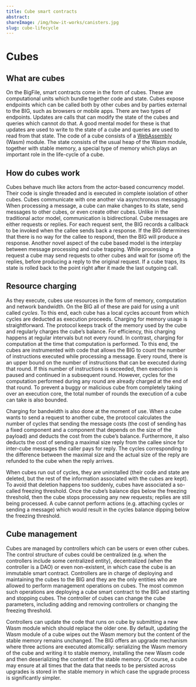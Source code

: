 ```yaml
---
title: Cube smart contracts
abstract:
shareImage: /img/how-it-works/canisters.jpg
slug: cube-lifecycle
---
```


# Cubes

## What are cubes

On the BigFile, smart contracts come in the form of cubes. These are computational units which bundle together code and state. Cubes expose endpoints which can be called both by other cubes and by parties external to the BIG, such as browsers or mobile apps. There are two types of endpoints. Updates are calls that can modify the state of the cubes and queries which cannot do that. A good mental model for these is that updates are used to write to the state of a cube and queries are used to read from that state. The code of a cube consists of a [WebAssembly](https://webassembly.org/) (Wasm) module. The state consists of the usual heap of the Wasm module, together with stable memory, a special type of memory which plays an important role in the life-cycle of a cube.

## How do cubes work

Cubes behave much like actors from the actor-based concurrency model. Their code is single threaded and is executed in complete isolation of other cubes. Cubes communicate with one another via asynchronous messaging. When processing a message, a cube can make changes to its state, send messages to other cubes, or even create other cubes. Unlike in the traditional actor model, communication is bidirectional. Cube messages are either requests or replies. For each request sent, the BIG records a callback to be invoked when the callee sends back a response. If the BIG determines that there is no way for the callee to respond, then the BIG will produce a response. Another novel aspect of the cube based model is the interplay between message processing and cube trapping. While processing a request a cube may send requests to other cubes and wait for (some of) the replies, before producing a reply to the original request. If a cube traps, its state is rolled back to the point right after it made the last outgoing call.

## Resource charging

As they execute, cubes use resources in the form of memory, computation and network bandwidth. On the BIG all of these are paid for using a unit called _cycles_. To this end, each cube has a local cycles account from which cycles are deducted as execution proceeds. Charging for memory usage is straightforward. The protocol keeps track of the memory used by the cube and regularly charges the cube’s balance. For efficiency, this charging happens at regular intervals but not every round. In contrast, charging for computation at the time that computation is performed. To this end, the cubes are instrumented with code that allows the BIG to count the number of instructions executed while processing a message. Every round, there is an upper bound on the number of instructions that can be executed during that round. If this number of instructions is exceeded, then execution is paused and continued in a subsequent round. However, cycles for the computation performed during any round are already charged at the end of that round. To prevent a buggy or malicious cube from completely taking over an execution core, the total number of rounds the execution of a cube can take is also bounded.

Charging for bandwidth is also done at the moment of use. When a cube wants to send a request to another cube, the protocol calculates the number of cycles that sending the message costs (the cost of sending has a fixed component and a component that depends on the size of the payload) and deducts the cost from the cube’s balance. Furthermore, it also deducts the cost of sending a maximal size reply from the callee since for inter-cube messages the caller pays for reply. The cycles corresponding to the difference between the maximal size and the actual size of the reply are refunded to the cube when the reply arrives.

When cubes run out of cycles, they are uninstalled (their code and state are deleted, but the rest of the information associated with the cubes are kept). To avoid that deletion happens too suddenly, cubes have associated a so-called freezing threshold. Once the cube’s balance dips below the freezing threshold, then the cube stops processing any new requests; replies are still being processed. A cube cannot perform actions (e.g. attaching cycles or sending a message) which would result in the cycles balance dipping below the freezing threshold.

## Cube management

Cubes are managed by controllers which can be users or even other cubes. The control structure of cubes could be centralized (e.g. when the controllers include some centralized entity), decentralized (when the controller is a DAO) or even non-existent, in which case the cube is an immutable smart contract. Controllers are in charge of deploying and maintaining the cubes to the BIG and they are the only entities who are allowed to perform management operations on cubes. The most common such operations are deploying a cube smart contract to the BIG and starting and stopping cubes. The controller of cubes can change the cube parameters, including adding and removing controllers or changing the freezing threshold.

Controllers can update the code that runs on cube by submitting a new Wasm module which should replace the older one. By default, updating the Wasm module of a cube wipes out the Wasm memory but the content of the stable memory remains unchanged. The BIG offers an upgrade mechanism where three actions are executed atomically: serializing the Wasm memory of the cube and writing it to stable memory, installing the new Wasm code and then deserializing the content of the stable memory. Of course, a cube may ensure at all times that the data that needs to be persisted across upgrades is stored in the stable memory in which case the upgrade process is significantly simpler.